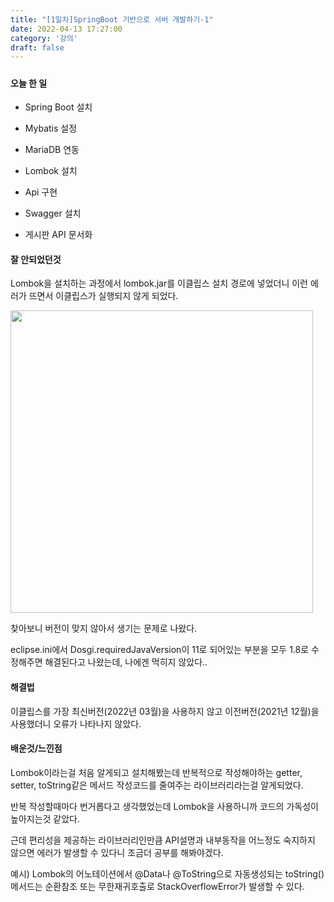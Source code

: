 ```yaml
---
title: "[1일차]SpringBoot 기반으로 서버 개발하기-1"
date: 2022-04-13 17:27:00
category: '강의'
draft: false
---
```


##### 

#### 오늘 한 일

- Spring Boot 설치

- Mybatis 설정

- MariaDB 연동

- Lombok 설치

- Api 구현

- Swagger 설치

- 게시판 API 문서화
  
  

#### 잘 안되었던것

Lombok을 설치하는 과정에서 lombok.jar를 이클립스 설치 경로에 넣었더니 이런 에러가 뜨면서 이클립스가 실행되지 않게 되었다.

<img src="file:///C:/Github/Fixed/content/blog/Inflearn/images/220413_01.PNG" title="" alt="" width="484">

찾아보니 버전이 맞지 않아서 생기는 문제로 나왔다.

eclipse.ini에서 Dosgi.requiredJavaVersion이 11로 되어있는 부분을 모두 1.8로 수정해주면 해결된다고 나왔는데, 나에겐 먹히지 않았다..



#### 해결법

이클립스를 가장 최신버전(2022년 03월)을 사용하지 않고 이전버전(2021년 12월)을 사용했더니 오류가 나타나지 않았다.



#### 배운것/느낀점

Lombok이라는걸 처음 알게되고 설치해봤는데 반복적으로 작성해야하는 getter, setter, toString같은 메서드 작성코드를 줄여주는 라이브러리라는걸 알게되었다.

반복 작성할때마다 번거롭다고 생각했었는데 Lombok을 사용하니까 코드의 가독성이 높아지는것 같았다.

근데 편리성을 제공하는 라이브러리인만큼 API설명과 내부동작을 어느정도 숙지하지 않으면 에러가 발생할 수 있다니 조금더 공부를 해봐야겠다.

예시) Lombok의 어노테이션에서 @Data나 @ToString으로 자동생성되는 toString()메서드는 순환참조 또는 무한재귀호출로 StackOverflowError가 발생할 수 있다. 
